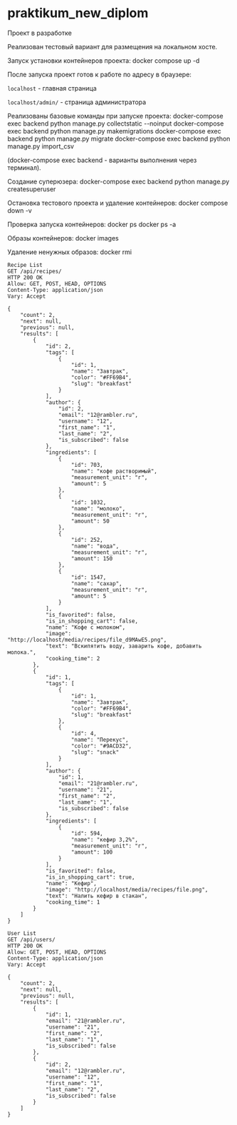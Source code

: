 # praktikum_new_diplom
Проект в разработке

Реализован тестовый вариант для размещения на локальном хосте.

Запуск установки контейнеров проекта:
docker compose up -d

После запуска проект готов к работе по адресу в браузере:

`localhost`                  - главная страница

`localhost/admin/`            - страница администратора



Реализованы базовые команды при запуске проекта:
docker-compose exec backend python manage.py collectstatic --noinput
docker-compose exec backend python manage.py makemigrations
docker-compose exec backend python manage.py migrate
docker-compose exec backend python manage.py import_csv

(docker-compose exec backend - варианты выполнения через терминал).

Создание суперюзера:
docker-compose exec backend python manage.py createsuperuser

Остановка тестового проекта и удаление контейнеров:
docker compose down -v

Проверка запуска контейнеров:
docker ps 
docker ps -a

Образы контейнеров:
docker images

Удаление ненужных образов:
docker rmi <ID container>

```
Recipe List
GET /api/recipes/
HTTP 200 OK
Allow: GET, POST, HEAD, OPTIONS
Content-Type: application/json
Vary: Accept

{
    "count": 2,
    "next": null,
    "previous": null,
    "results": [
        {
            "id": 2,
            "tags": [
                {
                    "id": 1,
                    "name": "Завтрак",
                    "color": "#FF69B4",
                    "slug": "breakfast"
                }
            ],
            "author": {
                "id": 2,
                "email": "12@rambler.ru",
                "username": "12",
                "first_name": "1",
                "last_name": "2",
                "is_subscribed": false
            },
            "ingredients": [
                {
                    "id": 703,
                    "name": "кофе растворимый",
                    "measurement_unit": "г",
                    "amount": 5
                },
                {
                    "id": 1032,
                    "name": "молоко",
                    "measurement_unit": "г",
                    "amount": 50
                },
                {
                    "id": 252,
                    "name": "вода",
                    "measurement_unit": "г",
                    "amount": 150
                },
                {
                    "id": 1547,
                    "name": "сахар",
                    "measurement_unit": "г",
                    "amount": 5
                }
            ],
            "is_favorited": false,
            "is_in_shopping_cart": false,
            "name": "Кофе с молоком",
            "image": "http://localhost/media/recipes/file_d9MAwE5.png",
            "text": "Вскипятить воду, заварить кофе, добавить молока.",
            "cooking_time": 2
        },
        {
            "id": 1,
            "tags": [
                {
                    "id": 1,
                    "name": "Завтрак",
                    "color": "#FF69B4",
                    "slug": "breakfast"
                },
                {
                    "id": 4,
                    "name": "Перекус",
                    "color": "#9ACD32",
                    "slug": "snack"
                }
            ],
            "author": {
                "id": 1,
                "email": "21@rambler.ru",
                "username": "21",
                "first_name": "2",
                "last_name": "1",
                "is_subscribed": false
            },
            "ingredients": [
                {
                    "id": 594,
                    "name": "кефир 3,2%",
                    "measurement_unit": "г",
                    "amount": 100
                }
            ],
            "is_favorited": false,
            "is_in_shopping_cart": true,
            "name": "Кефир",
            "image": "http://localhost/media/recipes/file.png",
            "text": "Налить кефир в стакан",
            "cooking_time": 1
        }
    ]
}
```

```
User List
GET /api/users/
HTTP 200 OK
Allow: GET, POST, HEAD, OPTIONS
Content-Type: application/json
Vary: Accept

{
    "count": 2,
    "next": null,
    "previous": null,
    "results": [
        {
            "id": 1,
            "email": "21@rambler.ru",
            "username": "21",
            "first_name": "2",
            "last_name": "1",
            "is_subscribed": false
        },
        {
            "id": 2,
            "email": "12@rambler.ru",
            "username": "12",
            "first_name": "1",
            "last_name": "2",
            "is_subscribed": false
        }
    ]
}
```
